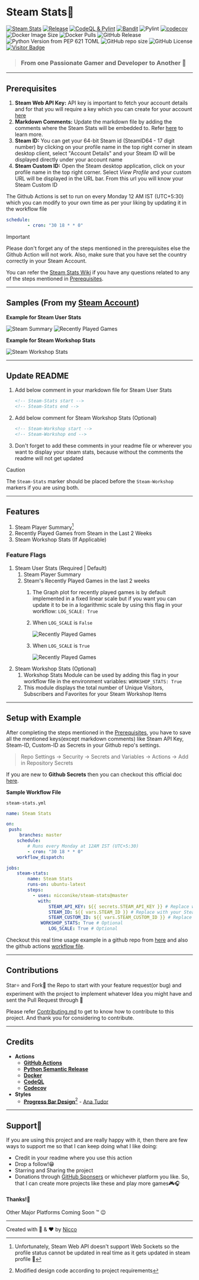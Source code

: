 # Steam Stats📶
[![Steam Stats](https://github.com/Nicconike/Steam-Stats/actions/workflows/steam-stats.yml/badge.svg)](https://github.com/Nicconike/Steam-Stats/actions/workflows/steam-stats.yml)
[![Release](https://github.com/Nicconike/Steam-Stats/actions/workflows/release.yml/badge.svg)](https://github.com/Nicconike/Steam-Stats/actions/workflows/release.yml)
[![CodeQL & Pylint](https://github.com/Nicconike/Steam-Stats/actions/workflows/codeql.yml/badge.svg)](https://github.com/Nicconike/Steam-Stats/actions/workflows/codeql.yml)
[![Bandit](https://github.com/Nicconike/Steam-Stats/actions/workflows/sast.yml/badge.svg)](https://github.com/Nicconike/Steam-Stats/actions/workflows/sast.yml)
![Pylint](https://img.shields.io/badge/Pylint-9.19-yellow?logo=python)
[![codecov](https://codecov.io/gh/Nicconike/Steam-Stats/graph/badge.svg?token=SC5P7CS1BW)](https://codecov.io/gh/Nicconike/Steam-Stats)
![Docker Image Size](https://img.shields.io/docker/image-size/nicconike/steam-stats?logo=docker&label=Docker%20Image&link=https%3A%2F%2Fhub.docker.com%2Fr%2Fnicconike%2Fsteam-stats)
![Docker Pulls](https://img.shields.io/docker/pulls/nicconike/steam-stats?logo=docker&label=Docker%20Pulls&link=https%3A%2F%2Fhub.docker.com%2Fr%2Fnicconike%2Fsteam-stats)
![GitHub Release](https://img.shields.io/github/v/release/nicconike/steam-stats)
![Python Version from PEP 621 TOML](https://img.shields.io/python/required-version-toml?tomlFilePath=https%3A%2F%2Fgithub.com%2FNicconike%2FSteam-Stats%2Fblob%2Fmaster%2Fpyproject.toml%3Fraw%3Dtrue)
![GitHub repo size](https://img.shields.io/github/repo-size/nicconike/steam-stats?logo=github&label=Repo%20Size)
![GitHub License](https://img.shields.io/github/license/nicconike/Steam-Stats)
[![Visitor Badge](https://badges.pufler.dev/visits/nicconike/steam-stats)](https://badges.pufler.dev)

> ### From one Passionate Gamer and Developer to Another 🍻
***
## Prerequisites
1. **Steam Web API Key:** API key is important to fetch your account details and for that you will require a key which you can create for your account [here](https://steamcommunity.com/dev)
2. **Markdown Comments:** Update the markdown file by adding the comments where the Steam Stats will be embedded to. Refer [here](#Update-Readme) to learn more.
3. **Steam ID:** You can get your 64-bit Steam id (SteamID64 - 17 digit number) by clicking on your profile name in the top right corner in steam desktop client, select "Account Details" and your Steam ID will be displayed directly under your account name
4. **Steam Custom ID:** Open the Steam desktop application, click on your profile name in the top right corner. Select _View Profile_ and your custom URL will be displayed in the URL bar. From this url you will know your Steam Custom ID

The Github Actions is set to run on every Monday 12 AM IST (UTC+5:30) which you can modify to your own time as per your liking by updating it in the workflow file

```yml
schedule:
        - cron: "30 18 * * 0"
```
> [!IMPORTANT]
> Please don't forget any of the steps mentioned in the prerequisites else the Github Action will not work.
> Also, make sure that you have set the country correctly in your Steam Account.
>
> You can refer the [Steam Stats Wiki](https://github.com/Nicconike/Steam-Stats/wiki) if you have any questions related to any of the steps mentioned in [Prerequisites](#Prerequisites).
***
## Samples (From my [Steam Account](https://steamcommunity.com/id/nicconike/))
**Example for Steam User Stats**
<!-- Steam-Stats start -->
![Steam Summary](https://github.com/Nicconike/Steam-Stats/blob/master/assets/steam_summary.png)
![Recently Played Games](https://github.com/Nicconike/Steam-Stats/blob/master/assets/recently_played_games.png)
<!-- Steam-Stats end -->

**Example for Steam Workshop Stats**
<!-- Steam-Workshop start -->
![Steam Workshop Stats](https://github.com/Nicconike/Steam-Stats/blob/master/assets/steam_workshop_stats.png)
<!-- Steam-Workshop end -->
***
## Update README
1. Add below comment in your markdown file for Steam User Stats
	```md
	<!-- Steam-Stats start -->
	<!-- Steam-Stats end -->
	```
2. Add below comment for Steam Workshop Stats (Optional)
	```md
	<!-- Steam-Workshop start -->
	<!-- Steam-Workshop end -->
	```
3. Don't forget to add these comments in your readme file or wherever you want to display your steam stats, because without the comments the readme will not get updated

> [!CAUTION]
> The `Steam-Stats` marker should be placed before the `Steam-Workshop` markers if you are using both.
***
## Features
1. Steam Player Summary[^1]
2. Recently Played Games from Steam in the Last 2 Weeks
3. Steam Workshop Stats (If Applicable)

### Feature Flags
1. Steam User Stats (Required | Default)
	1. Steam Player Summary
	2. Steam's Recently Played Games in the last 2 weeks
		1. The Graph plot for recently played games is by default implemented in a fixed linear scale but if you want you can update it to be in a logarithmic scale by using this flag in your workflow: `LOG_SCALE: True`
		2. When `LOG_SCALE` is `False`

			![Recently Played Games](https://github.com/Nicconike/Steam-Stats/blob/master/assets/recently_played_games(linear).png)
		3. When `LOG_SCALE` is `True`

			![Recently Played Games](https://github.com/Nicconike/Steam-Stats/blob/master/assets/recently_played_games(logarithmic).png)
2. Steam Workshop Stats (Optional)
	1. Workshop Stats Module can be used by adding this flag in your workflow file in the environment variables: `WORKSHOP_STATS: True`
	2. This module displays the total number of Unique Visitors, Subscribers and Favorites for your Steam Workshop Items
***
## Setup with Example
After completing the steps mentioned in the [Prerequisites](#Prerequisites), you have to save all the mentioned keys(except markdown comments) like Steam API Key, Steam-ID, Custom-ID as Secrets in your Github repo's settings.

> Repo Settings -> Security -> Secrets and Variables -> Actions -> Add in Repository Secrets

If you are new to **Github Secrets** then you can checkout this official doc [here](https://docs.github.com/en/actions/security-guides/using-secrets-in-github-actions).

**Sample Workflow File**

`steam-stats.yml`

```yaml
name: Steam Stats

on:
 push:
	 branches: master
    schedule:
        # Runs every Monday at 12AM IST (UTC+5:30)
        - cron: "30 18 * * 0"
    workflow_dispatch:

jobs:
    steam-stats:
        name: Steam Stats
        runs-on: ubuntu-latest
        steps:
          - uses: nicconike/steam-stats@master
            with:
                STEAM_API_KEY: ${{ secrets.STEAM_API_KEY }} # Replace with your created key saved in actions secrets
                STEAM_ID: ${{ vars.STEAM_ID }} # Replace with your Steam ID env var
                STEAM_CUSTOM_ID: ${{ vars.STEAM_CUSTOM_ID }} # Replace with your custom ID env var
			 WORKSHOP_STATS: True # Optional
                LOG_SCALE: True # Optional
```

Checkout this real time usage example in a github repo from [here](https://github.com/Nicconike/Nicconike?tab=readme-ov-file#gaming-) and also the github actions [workflow file](https://github.com/Nicconike/Nicconike/blob/master/.github/workflows/steam-stats.yml).

***
## Contributions

Star⭐ and Fork🍴 the Repo to start with your feature request(or bug) and experiment with the project to implement whatever Idea you might have and sent the Pull Request through 🤙

Please refer [Contributing.md](https://github.com/Nicconike/Steam-Stats/blob/master/.github/CONTRIBUTING.md) to get to know how to contribute to this project.
And thank you for considering to contribute.

***
## Credits

- **Actions**
	- **[GitHub Actions](https://github.com/actions)**
	- **[Python Semantic Release](https://github.com/python-semantic-release/python-semantic-release)**
	- **[Docker](https://github.com/docker)**
	- **[CodeQL](https://github.com/github/codeql-action)**
	- **[Codecov](https://github.com/codecov/codecov-action)**
- **Styles**
	- **[Progress Bar Design](https://github.com/Nicconike/Steam-Stats/blob/master/assets/style.css)**[^2] - [Ana Tudor](https://codepen.io/thebabydino)

***
## Support💙
If you are using this project and are really happy with it, then there are few ways to support me so that I can keep doing what I like doing:
- Credit in your readme where you use this action
- Drop a follow!😁
- Starring and Sharing the project
- Donations through [GitHub Sponsers](https://github.com/sponsors/Nicconike) or whichever platform you like. So, that I can create more projects like these and play more games🎮🎧

#### **Thanks!🫡**
Other Major Platforms Coming Soon :tm: 😉

***
Created with 🐍 & ❤️ by [Nicco](https://github.com/Nicconike)

[^1]: Unfortunately, Steam Web API doesn't support Web Sockets so the profile status cannot be updated in real time as it gets updated in steam profile 🥲

[^2]: Modified design code according to project requirements
